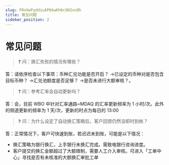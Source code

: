 ```yaml
---
slug: FRnXwPyddiuAP6kwKh0c9H2xnOh
title: 常见问题
sidebar_position: 2
---
```



# 常见问题


> ❓ 问：换汇失败的情况有哪些？


答：请依序检查以下事项：币种汇兑功能是否开启？ →已设定的币种对是否包含目标币种？ →汇兑池额度是否足够？ →是否未进行大额审核？。


> ❓ 问：参考汇率会自动更新吗？


答：会，目前 WBO 中针对汇率通路=MDAQ 的汇率更新频率为 1 小时/次。此外的频道更新的频率为 1 天/次，更新的时点为每日的 13:00


> ❓ 问：为什么设定了自动换汇策略后，客户回馈仍然没即时到帐？


答：正常情况下，客户可快速到账，若迟迟未到账，可能是以下情况：

- 换汇策略为银行换汇，上手银行未换汇完成。需致电银行咨询进度。
- 客户提交的换汇金额超过了大额限制，需要人工介入审核。可进入「工单中心」寻找是否有未核准的大额换汇审批工单
